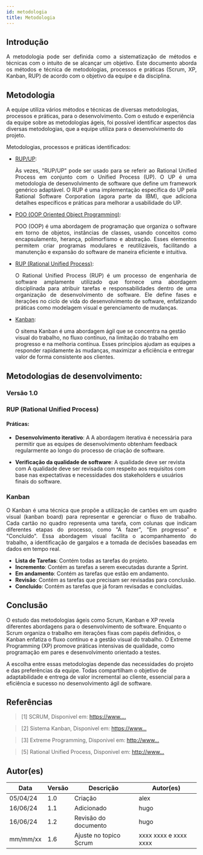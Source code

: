 ```yaml
---
id: metodologia
title: Metodologia
---
```

 
 
## Introdução
 
<p align = "justify">
A metodologia pode ser definida como a sistematização de métodos e técnicas com o intuito de se alcançar um objetivo. Este documento aborda os métodos e técnica de metodologias, processos e práticas (Scrum, XP, Kanban, RUP) de acordo com o objetivo da equipe e da disciplina.
</p>
 
## Metodologia
A equipe utiliza vários métodos e técnicas de diversas metodologias, processos e práticas, para o desenvolvimento. Com o estudo e  experiência da equipe sobre as metodologias ágeis, foi possível identificar aspectos das diversas metodologias, que a equipe utiliza para o desenvolvimento do projeto.
 
Metodologias, processos e práticas identificados:
 
 
- [RUP/UP](https://www.inf.ufsc.br/~joao.dovicchi/pos-ed/pos/gerti/rup/RP092305.pdf):<p align = "justify">
Às vezes, "RUP/UP" pode ser usado para se referir ao Rational Unified Process em conjunto com o Unified Process (UP). O UP é uma metodologia de desenvolvimento de software que define um framework genérico adaptável. O RUP é uma implementação específica do UP pela Rational Software Corporation (agora parte da IBM), que adiciona detalhes específicos e práticas para melhorar a usabilidade do UP.
</p>
 
- [POO (OOP Oriented Object Programming)](https://www.alura.com.br/artigos/poo-programacao-orientada-a-objetos):<p align = "justify">
POO (OOP) é uma abordagem de programação que organiza o software em torno de objetos, instâncias de classes, usando conceitos como encapsulamento, herança, polimorfismo e abstração. Esses elementos permitem criar programas modulares e reutilizáveis, facilitando a manutenção e expansão do software de maneira eficiente e intuitiva.
</p>
 
- [RUP (Rational Unified Process)](https://www.treinaweb.com.br/blog/o-que-e-rup-rational-unified-process):<p align = "justify">
O Rational Unified Process (RUP) é um processo de engenharia de software amplamente utilizado que fornece uma abordagem disciplinada para atribuir tarefas e responsabilidades dentro de uma organização de desenvolvimento de software. Ele define fases e iterações no ciclo de vida do desenvolvimento de software, enfatizando práticas como modelagem visual e gerenciamento de mudanças.
<p>
 
- [Kanban](https://vibratto.com.br/voce-utiliza-o-kaban-para-aumentar-a-eficiencia-da-gestao-cotidiana-do-seu-negocio/):</p>
O sitema Kanban é uma abordagem ágil que se concentra na gestão visual do trabalho, no fluxo contínuo, na limitação do trabalho em progresso e na melhoria contínua. Esses princípios ajudam as equipes a responder rapidamente às mudanças, maximizar a eficiência e entregar valor de forma consistente aos clientes.
<p align = "justify">
 
 
## Metodologias de desenvolvimento:
 
### Versão 1.0
 
### RUP (Rational Unified Process)
 
#### Práticas:
 
- **Desenvolvimento iterativo**: A
A abordagem iterativa é necessária para permitir que as equipes de desenvolvimento obtenham feedback regularmente ao longo do processo de criação de software.
 
- **Verificação da qualidade de software**: A qualidade deve ser revista com
A qualidade deve ser revisada com respeito aos requisitos com base nas expectativas e necessidades dos stakeholders e usuários finais do software.
 
### Kanban
 
<p align = "justify">
O Kanban é uma técnica que propõe a utilização de cartões em um quadro visual (kanban board) para representar e gerenciar o fluxo de trabalho. Cada cartão no quadro representa uma tarefa, com colunas que indicam diferentes etapas do processo, como "A fazer", "Em progresso" e "Concluído". Essa abordagem visual facilita o acompanhamento do trabalho, a identificação de gargalos e a tomada de decisões baseadas em dados em tempo real.
</p>
 
- **Lista de Tarefas**: Contém todas as tarefas do projeto.
- **Incremento**: Contém as tarefas a serem executadas durante a Sprint.
- **Em andamento**: Contém as tarefas que estão em andamento.
- **Revisão**: Contém as tarefas que precisam ser revisadas para conclusão.
- **Concluido**: Contém as tarefas que já foram revisadas e concluídas.
 
 
## Conclusão
 
<p align = "justify">
 
O estudo das metodologias ágeis como Scrum, Kanban e XP revela diferentes abordagens para o desenvolvimento de software. Enquanto o Scrum organiza o trabalho em iterações fixas com papéis definidos, o Kanban enfatiza o fluxo contínuo e a gestão visual do trabalho. O Extreme Programming (XP) promove práticas intensivas de qualidade, como programação em pares e desenvolvimento orientado a testes.

A escolha entre essas metodologias depende das necessidades do projeto e das preferências da equipe. Todas compartilham o objetivo de adaptabilidade e entrega de valor incremental ao cliente, essencial para a eficiência e sucesso no desenvolvimento ágil de software.
 
</p>
 
## Referências
 
> [1] SCRUM, Disponivel em: [https://www....](https://holmes.app/blog/scrum-o-que-como-funciona-e-como-aplicar?utm_feeditemid=&utm_device=c&utm_term=&utm_source=google&utm_medium=ppc&utm_campaign=&hsa_cam=20847824096&hsa_grp=&hsa_mt=&hsa_src=x&hsa_ad=&utm_feeditemid=&utm_device=c&utm_term=&utm_source=google&utm_medium=ppc&utm_campaign=Google+PMax+-+Remarketing&hsa_cam=20847824096&hsa_grp=&hsa_mt=&hsa_src=x&hsa_ad=&hsa_acc=9390642025&hsa_tgt=&hsa_kw=&hsa_net=adwords&hsa_ver=3&gad_source=1&gclid=CjwKCAjwmrqzBhAoEiwAXVpgon0UHA1QKm9Ul0ehgmqNs-i_LjJX-eGYOh6uWjrgqesZFj3pjAjO3hoC2EMQAvD_BwE)
 
> [2] Sistema Kanban, Disponivel em: [https://www...](https://holmes.app/blog/o-que-e-kanban?utm_feeditemid=&utm_device=c&utm_term=&utm_source=google&utm_medium=ppc&utm_campaign=&hsa_cam=20847824096&hsa_grp=&hsa_mt=&hsa_src=x&hsa_ad=&utm_feeditemid=&utm_device=c&utm_term=&utm_source=google&utm_medium=ppc&utm_campaign=Google+PMax+-+Remarketing&hsa_cam=20847824096&hsa_grp=&hsa_mt=&hsa_src=x&hsa_ad=&hsa_acc=9390642025&hsa_tgt=&hsa_kw=&hsa_net=adwords&hsa_ver=3&gad_source=1&gclid=CjwKCAjwmrqzBhAoEiwAXVpgohh8DMK9w5pRCJo2fixnyTjIdpCxzVWBqnPaOZ1DTJA4SWjySPe3ChoCxDwQAvD_BwE)
 
> [3] Extreme Programming, Disponivel em: [http://www...](https://www.treinaweb.com.br/blog/o-que-e-xp-extreme-programming)

> [5] Rational Unified Process, Disponivel em: [http://www...]( https://en.wikipedia.org/wiki/Rational_unified_process)
 
 
## Autor(es)
 
| Data | Versão | Descrição | Autor(es) |
| -- | -- | -- | -- |
| 05/04/24 | 1.0 | Criação  | alex |
| 16/06/24 | 1.1 | Adicionado  | hugo |
| 16/06/24 | 1.2 | Revisão do documento | hugo |
| mm/mm/xx | 1.6 | Ajuste no topico Scrum | xxxx xxxx e xxxx xxxx |
